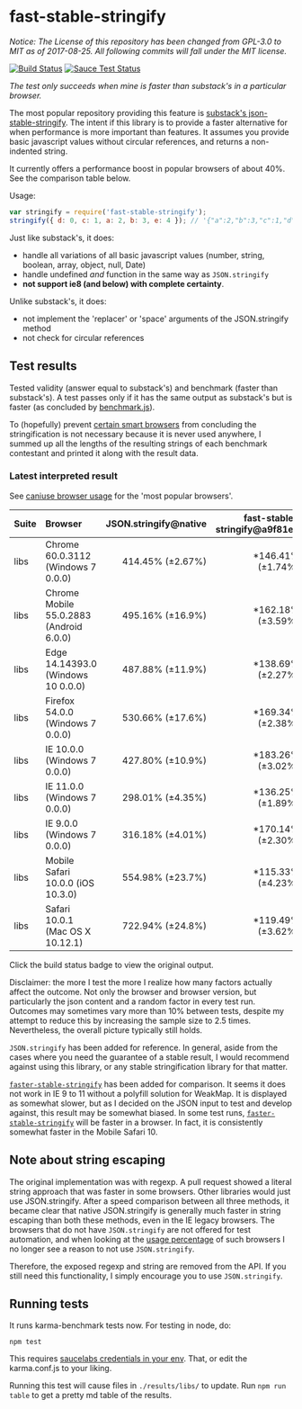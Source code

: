 # fast-stable-stringify
*Notice: The License of this repository has been changed from GPL-3.0 to MIT as of 2017-08-25. All following commits will fall under the MIT license.*

[![Build Status](https://travis-ci.org/nickyout/fast-stable-stringify.svg?branch=master)](https://travis-ci.org/nickyout/fast-stable-stringify)
[![Sauce Test Status](https://saucelabs.com/browser-matrix/nickyout_fast-stable.svg)](https://saucelabs.com/u/nickyout_fast-stable)

_The test only succeeds when mine is faster than substack's in a particular browser._

The most popular repository providing this feature is [substack's json-stable-stringify][sub]. The intent if this library is to provide a faster alternative for when performance is more important than features. It assumes you provide basic javascript values without circular references, and returns a non-indented string.

It currently offers a performance boost in popular browsers of about 40%. See the comparison table below.

Usage:

```javascript
var stringify = require('fast-stable-stringify');
stringify({ d: 0, c: 1, a: 2, b: 3, e: 4 }); // '{"a":2,"b":3,"c":1,"d":0,"e":4}'
```

Just like substack's, it does:

*   handle all variations of all basic javascript values (number, string, boolean, array, object, null, Date)
*   handle undefined _and_ function in the same way as `JSON.stringify`
*   **not support ie8 (and below) with complete certainty**.

Unlike substack's, it does:

*   not implement the 'replacer' or 'space' arguments of the JSON.stringify method
*   not check for circular references

## Test results
Tested validity (answer equal to substack's) and benchmark (faster than substack's). A test passes only if it has the same output as substack's but is faster (as concluded by [benchmark.js][ben]). 

To (hopefully) prevent [certain smart browsers][cat] from concluding the stringification is not necessary because it is never used anywhere, I summed up all the lengths of the resulting strings of each benchmark contestant and printed it along with the result data. 

### Latest interpreted result

See [caniuse browser usage][usg] for the 'most popular browsers'.

| Suite | Browser                                 | JSON.stringify@native | fast-stable-stringify@a9f81e8 | json-stable-stringify@1.0.1 | faster-stable-stringify@1.0.0 |
| :---- | :-------------------------------------- | --------------------: | ----------------------------: | --------------------------: | ----------------------------: |
| libs  | Chrome 60.0.3112 (Windows 7 0.0.0)      |      414.45% (±2.67%) |             *146.41% (±1.74%) |            100.00% (±1.11%) |              111.26% (±1.24%) |
| libs  | Chrome Mobile 55.0.2883 (Android 6.0.0) |      495.16% (±16.9%) |             *162.18% (±3.59%) |            100.00% (±5.44%) |              129.66% (±3.20%) |
| libs  | Edge 14.14393.0 (Windows 10 0.0.0)      |      487.88% (±11.9%) |             *138.69% (±2.27%) |            100.00% (±1.51%) |              113.19% (±1.56%) |
| libs  | Firefox 54.0.0 (Windows 7 0.0.0)        |      530.66% (±17.6%) |             *169.34% (±2.38%) |            100.00% (±1.68%) |              152.30% (±2.48%) |
| libs  | IE 10.0.0 (Windows 7 0.0.0)             |      427.80% (±10.9%) |             *183.26% (±3.02%) |            100.00% (±2.42%) |                             ? |
| libs  | IE 11.0.0 (Windows 7 0.0.0)             |      298.01% (±4.35%) |             *136.25% (±1.89%) |            100.00% (±1.73%) |                             ? |
| libs  | IE 9.0.0 (Windows 7 0.0.0)              |      316.18% (±4.01%) |             *170.14% (±2.30%) |            100.00% (±1.52%) |                             ? |
| libs  | Mobile Safari 10.0.0 (iOS 10.3.0)       |      554.98% (±23.7%) |             *115.33% (±4.23%) |            100.00% (±3.11%) |             *118.66% (±2.96%) |
| libs  | Safari 10.0.1 (Mac OS X 10.12.1)        |      722.94% (±24.8%) |             *119.49% (±3.62%) |            100.00% (±2.12%) |              106.06% (±3.12%) |

Click the build status badge to view the original output.

Disclaimer: the more I test the more I realize how many factors actually affect the outcome. Not only the browser and browser version, but particularly the json content and a random factor in every test run. Outcomes may sometimes vary more than 10% between tests, despite my attempt to reduce this by increasing the sample size to 2.5 times. Nevertheless, the overall picture typically still holds.

`JSON.stringify` has been added for reference. In general, aside from the cases where you need the guarantee of a stable result, I would recommend against using this library, or any stable stringification library for that matter.

[`faster-stable-stringify`][fss] has been added for comparison. It seems it does not work in IE 9 to 11 without a polyfill solution for WeakMap. It is displayed as somewhat slower, but as I decided on the JSON input to test and develop against, this result may be somewhat biased. In some test runs, [`faster-stable-stringify`][fss] will be faster in a browser. In fact, it is consistently somewhat faster in the Mobile Safari 10.

## Note about string escaping
The original implementation was with regexp. A pull request showed a literal string approach that was faster in some browsers. Other libraries would just use JSON.stringify. After a speed comparison between all three methods, it became clear that native JSON.stringify is generally much faster in string escaping than both these methods, even in the IE legacy browsers. The browsers that do not have `JSON.stringify` are not offered for test automation, and when looking at the [usage percentage][usg] of such browsers I no longer see a reason to not use `JSON.stringify`.

Therefore, the exposed regexp and string are removed from the API. If you still need this functionality, I simply encourage you to use `JSON.stringify`.

## Running tests
It runs karma-benchmark tests now. For testing in node, do:

```
npm test
```

This requires [saucelabs credentials in your env][env]. That, or edit the karma.conf.js to your liking.

Running this test will cause files in `./results/libs/` to update. Run `npm run table` to get a pretty md table of the results.

[sub]: https://github.com/substack/json-stable-stringify
[ben]: https://github.com/bestiejs/benchmark.js
[cat]: http://mrale.ph/blog/2014/02/23/the-black-cat-of-microbenchmarks.html
[usg]: http://caniuse.com/usage-table
[env]: https://wiki.saucelabs.com/display/DOCS/Best+Practice%3A+Use+Environment+Variables+for+Authentication+Credentials
[fss]: https://github.com/ppaskaris/faster-stable-stringify
